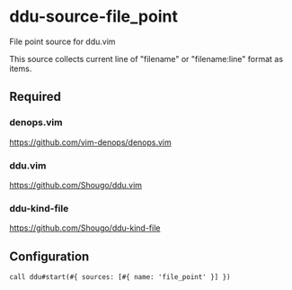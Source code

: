 # ddu-source-file_point

File point source for ddu.vim

This source collects current line of "filename" or "filename:line" format as
items.

## Required

### denops.vim

https://github.com/vim-denops/denops.vim

### ddu.vim

https://github.com/Shougo/ddu.vim

### ddu-kind-file

https://github.com/Shougo/ddu-kind-file

## Configuration

```vim
call ddu#start(#{ sources: [#{ name: 'file_point' }] })
```
